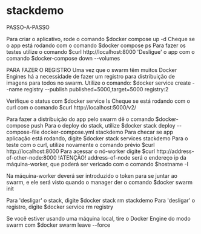 # stackdemo

PASSO-A-PASSO

Para criar o aplicativo, rode o comando $docker compose up -d Cheque se o app está rodando com o comando $docker compose ps Para fazer os testes utilize o comando $curl http://localhost:8000 'Desligue' o app com o comando $docker-compose down --volumes

PARA FAZER O REGISTRO Uma vez que o swarm têm muitos Docker Engines há a necessidade de fazer um registro para distribuição de imagens para todos no swarm. Utilize o comando: $docker service create --name registry --publish published=5000,target=5000 registry:2

Verifique o status com $docker service ls Cheque se está rodando com o curl com o comando $curl http://localhost:5000/v2/

Para fazer a distribuição do app pelo swarm dê o comando $docker-compose push Para o deploy do stack, utilize $docker stack deploy --compose-file docker-compose.yml stackdemo Para checar se app aplicação está rodando, digite $docker stack services stackdemo Para o teste com o curl, utilize novamente o comando prévio $curl http://localhost:8000 Para acessar o nó-worker digite $curl http://address-of-other-node:8000 !ATENÇÃO! address-of-node será o endereço ip da máquina-worker, que poderá ser vericado com o comando $hostname -I

Na máquina-worker deverá ser introduzido o token para se juntar ao swarm, e ele será visto quando o manager der o comando $docker swarm init

Para 'desligar' o stack, digite $docker stack rm stackdemo Para 'desligar' o registro, digite $docker service rm registry

Se você estiver usando uma máquina local, tire o Docker Engine do modo swarm com $docker swarm leave --force